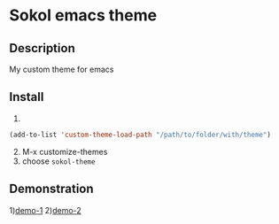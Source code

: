 # Sokol emacs theme

## Description
My custom theme for emacs

## Install
1) 
```lisp  
(add-to-list 'custom-theme-load-path "/path/to/folder/with/theme")
```
2) M-x customize-themes
3) choose `sokol-theme`

## Demonstration 

1)[demo-1](https://github.com/bohdan-sokolovskyi/sokol-emacs-theme/blob/master/demo/demo-1.png)
2)[demo-2](https://github.com/bohdan-sokolovskyi/sokol-emacs-theme/blob/master/demo/demo-2.png)
